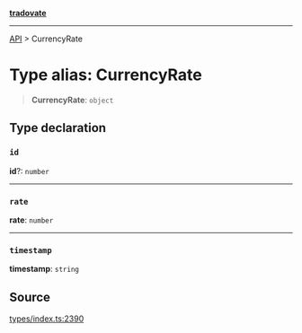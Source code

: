 [**tradovate**](../README.md)

***

[API](../API.md) > CurrencyRate

# Type alias: CurrencyRate

> **CurrencyRate**: `object`

## Type declaration

### `id`

**id**?: `number`

***

### `rate`

**rate**: `number`

***

### `timestamp`

**timestamp**: `string`

## Source

[types/index.ts:2390](https://github.com/cgilly2fast/tradovate-typescript/blob/b1caea5/src/types/index.ts#L2390)

